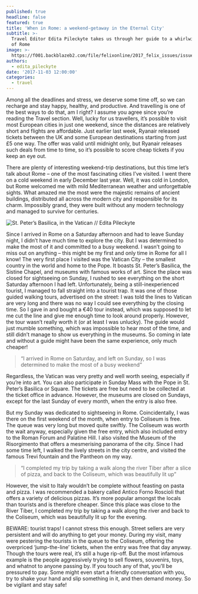 ```yaml
---
published: true
headline: false
featured: true
title: 'When in Rome: a weekend-getaway in the Eternal City'
subtitle: >-
  Travel Editor Edita Pileckyte takes us through her guide to a whirlwind tour
  of Rome
image: >-
  https://f001.backblazeb2.com/file/felixonline/2017_felix_issues/issue_1674/1674_travel_rome1.png
authors:
  - edita_pileckyte
date: '2017-11-03 12:00:00'
categories:
  - travel
---
```

Among all the deadlines and stress, we deserve some time off, so we can recharge and stay happy, healthy, and productive. And travelling is one of the best ways to do that, am I right? I assume you agree since you’re reading the Travel section. Well, lucky for us travellers, it’s possible to visit most European cities in just one weekend, since the distances are relatively short and flights are affordable. Just earlier last week, Ryanair released tickets between the UK and some European destinations starting from just £5 one way. The offer was valid until midnight only, but Ryanair releases such deals from time to time, so it’s possible to score cheap tickets if you keep an eye out. 

There are plenty of interesting weekend-trip destinations, but this time let’s talk about Rome – one of the most fascinating cities I’ve visited. I went there on a cold weekend in early December last year. Well, it was cold in London, but Rome welcomed me with mild Mediterranean weather and unforgettable sights. What amazed me the most were the majestic remains of ancient buildings, distributed all across the modern city and responsible for its charm. Impossibly grand, they were built without any modern technology and managed to survive for centuries.

![St. Peter’s Basilica, in the Vatican // Edita Pileckyte](https://f001.backblazeb2.com/file/felixonline/2017_felix_issues/issue_1674/1674_travel_rome3.jpg)

Since I arrived in Rome on a Saturday afternoon and had to leave Sunday night, I didn’t have much time to explore the city. But I was determined to make the most of it and committed to a busy weekend. I wasn’t going to miss out on anything – this might be my first and only time in Rome for all I know! The very first place I visited was the Vatican City – the smallest country in the world and home to the Pope. It boasts St. Peter’s Basilica, the Sistine Chapel, and museums with famous works of art. Since the place was closed for sightseeing on Sunday, I rushed to see everything on the short Saturday afternoon I had left. Unfortunately, being a still-inexperienced tourist, I managed to fall straight into a tourist trap. It was one of those guided walking tours, advertised on the street: I was told the lines to Vatican are very long and there was no way I could see everything by the closing time. So I gave in and bought a €40 tour instead, which was supposed to let me cut the line and give me enough time to look around properly. However, the tour wasn’t really worth it (or at least I was unlucky). The guide would just mumble something, which was impossible to hear most of the time, and still didn’t manage to show us everything in the museums. So coming in late and without a guide might have been the same experience, only much cheaper! 

> “I arrived in Rome on Saturday, and left on Sunday, so I was determined to make the most of a busy weekend”

Regardless, the Vatican was very pretty and well worth seeing, especially if you’re into art. You can also participate in Sunday Mass with the Pope in St. Peter’s Basilica or Square. The tickets are free but need to be collected at the ticket office in advance. However, the museums are closed on Sundays, except for the last Sunday of every month, when the entry is also free.

But my Sunday was dedicated to sightseeing in Rome. Coincidentally, I was there on the first weekend of the month, when entry to Coliseum is free. The queue was very long but moved quite swiftly. The Coliseum was worth the wait anyway, especially given the free entry, which also included entry to the Roman Forum and Palatine Hill. I also visited the Museum of the Risorgimento that offers a mesmerising panorama of the city. Since I had some time left, I walked the lively streets in the city centre, and visited the famous Trevi fountain and the Pantheon on my way. 

> “I completed my trip by taking a walk along the river Tiber after a slice of pizza, and back to the Coliseum, which was beautifully lit up”

However, the visit to Italy wouldn’t be complete without feasting on pasta and pizza. I was recommended a bakery called Antico Forno Roscioli that offers a variety of delicious pizzas. It’s more popular amongst the locals than tourists and is therefore cheaper. Since this place was close to the River Tiber, I completed my trip by taking a walk along the river and back to the Coliseum, which was beautifully lit up for the evening. 

BEWARE: tourist traps! I cannot stress this enough. Street sellers are very persistent and will do anything to get your money. During my visit, many were pestering the tourists in the queue to the Coliseum, offering the overpriced ‘jump-the-line’ tickets, when the entry was free that day anyway. Though the tours were real, it’s still a huge rip-off. But the most infamous example is the people aggressively trying to sell flowers, souvenirs, toys, and whatnot to anyone passing by. If you touch any of that, you’ll be pressured to pay. Some might even start a friendly conversation with you, try to shake your hand and slip something in it, and then demand money. So be vigilant and stay safe! 
